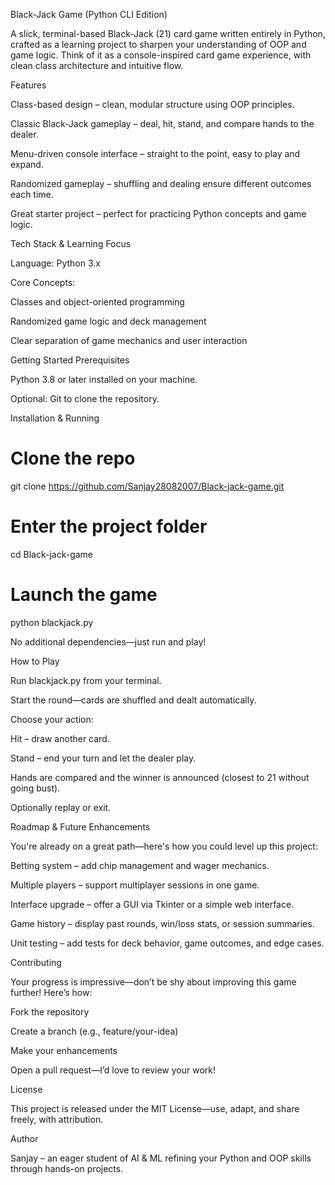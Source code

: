 Black-Jack Game (Python CLI Edition)

A slick, terminal-based Black-Jack (21) card game written entirely in Python, crafted as a learning project to sharpen your understanding of OOP and game logic. Think of it as a console-inspired card game experience, with clean class architecture and intuitive flow.

Features

Class-based design – clean, modular structure using OOP principles.

Classic Black-Jack gameplay – deal, hit, stand, and compare hands to the dealer.

Menu-driven console interface – straight to the point, easy to play and expand.

Randomized gameplay – shuffling and dealing ensure different outcomes each time.

Great starter project – perfect for practicing Python concepts and game logic.

Tech Stack & Learning Focus

Language: Python 3.x

Core Concepts:

Classes and object-oriented programming

Randomized game logic and deck management

Clear separation of game mechanics and user interaction

Getting Started
Prerequisites

Python 3.8 or later installed on your machine.

Optional: Git to clone the repository.

Installation & Running
# Clone the repo
git clone https://github.com/Sanjay28082007/Black-jack-game.git

# Enter the project folder
cd Black-jack-game

# Launch the game
python blackjack.py


No additional dependencies—just run and play!

How to Play

Run blackjack.py from your terminal.

Start the round—cards are shuffled and dealt automatically.

Choose your action:

Hit – draw another card.

Stand – end your turn and let the dealer play.

Hands are compared and the winner is announced (closest to 21 without going bust).

Optionally replay or exit.

Roadmap & Future Enhancements

You're already on a great path—here's how you could level up this project:

 Betting system – add chip management and wager mechanics.

 Multiple players – support multiplayer sessions in one game.

 Interface upgrade – offer a GUI via Tkinter or a simple web interface.

 Game history – display past rounds, win/loss stats, or session summaries.

 Unit testing – add tests for deck behavior, game outcomes, and edge cases.

Contributing

Your progress is impressive—don’t be shy about improving this game further! Here’s how:

Fork the repository

Create a branch (e.g., feature/your-idea)

Make your enhancements

Open a pull request—I’d love to review your work!

License

This project is released under the MIT License—use, adapt, and share freely, with attribution.

Author

Sanjay – an eager student of AI & ML refining your Python and OOP skills through hands-on projects.
